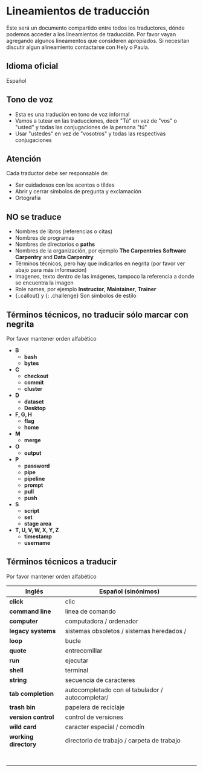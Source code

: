 # Lineamientos de traducción  

Este será un documento compartido entre todos los traductores, dónde podemos acceder a los lineamientos de traducción. 
Por favor vayan agregando algunos lineamentos que consideren apropiados. Si necesitan discutir algun alineamiento contactarse con Hely o Paula.


## Idioma oficial
 Español
 
## Tono de voz

 - Esta es una tradución en tono de voz informal
 - Vamos a tutear en las traducciones, decir "Tú" en vez de "vos" o "usted" y todas las conjugaciones de la persona "tú"
 - Usar "ustedes" en vez de "vosotros" y todas las respectivas conjugaciones
 
## Atención
 
Cada traductor debe ser responsable de:

 - Ser cuidadosos con los acentos o tíldes
 - Abrir y cerrar símbolos de pregunta y exclamación
 - Ortografía
 
## NO se traduce

- Nombres de libros (referencias o citas)
- Nombres de programas
- Nombres de directorios o **paths**
- Nombres de la organización, por ejemplo **The Carpentries** **Software Carpentry** and **Data Carpentry**
- Términos técnicos, pero hay que indicarlos en negrita (por favor ver abajo para más información)
- Imagenes, texto dentro de las imágenes, tampoco la referencia a donde se encuentra la imagen
- Role names, por ejemplo **Instructor**, **Maintainer**, **Trainer** 
- {:.callout} y {: .challenge} Son símbolos de estilo


## Términos técnicos, no traducir sólo marcar con negrita

Por favor mantener orden alfabético

- **B**
    - **bash**
    - **bytes**
- **C**
    - **checkout**
    - **commit**
    - **cluster**
- **D**
    - **dataset**
    - **Desktop** 
- **F, G, H**
    - **flag**
    - **home**
- **M**    
    - **merge**
- **O**   
    - **output**
- **P**   
    - **password**
    - **pipe**
    - **pipeline**
    - **prompt**
    - **pull**
    - **push**
- **S**   
    - **script**
    - **set**
    - **stage area**
- **T, U, V, W, X, Y, Z**   
    - **timestamp**
    - **username**


## Términos técnicos a traducir

Por favor mantener orden alfabético

|  Inglés 	| Español (sinónimos)   	            |
|---	      |---	                                |
| **click**  	|  clic  	|
| **command line**  	|  linea de comando  	|
| **computer** 	    | computadora / ordenador  	|
|  **legacy systems** 	|  sistemas obsoletos / sistemas heredados / 	|
|  **loop** 	|  bucle 	|
|  **quote** 	|  entrecomillar 	|
|  **run** 	|  ejecutar 	|
| **shell**  	       |  terminal	|
| **string**  	| secuencia de caracteres   	|
| **tab completion**  | autocompletado con el tabulador / autocompletar/	|
| **trash bin**  | papelera de reciclaje	|
| **version control**  	| control de versiones  	|
| **wild card**  | caracter especial / comodín	|
| **working directory** 	| directorio de trabajo / carpeta de trabajo 	|
|   	|   	|
|   	|   	|
|   	|   	|
|   	|   	|
|   	|   	|
|   	|   	|
|   	|   	|

